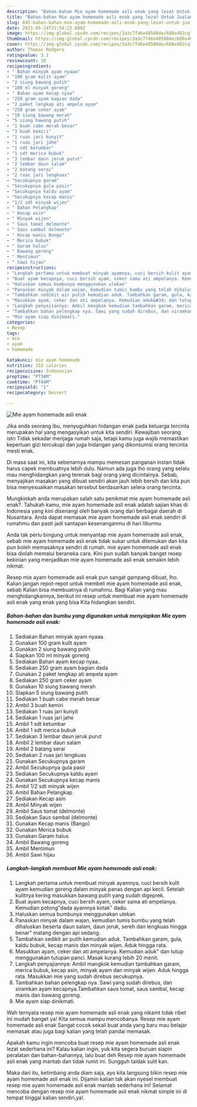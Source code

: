 ```yaml
---
description: "Bahan-bahan Mie ayam homemade asli enak yang lezat Untuk Jualan"
title: "Bahan-bahan Mie ayam homemade asli enak yang lezat Untuk Jualan"
slug: 645-bahan-bahan-mie-ayam-homemade-asli-enak-yang-lezat-untuk-jualan
date: 2021-05-24T21:54:22.688Z
image: https://img-global.cpcdn.com/recipes/3a3c7f46e405084e/680x482cq70/mie-ayam-homemade-asli-enak-foto-resep-utama.jpg
thumbnail: https://img-global.cpcdn.com/recipes/3a3c7f46e405084e/680x482cq70/mie-ayam-homemade-asli-enak-foto-resep-utama.jpg
cover: https://img-global.cpcdn.com/recipes/3a3c7f46e405084e/680x482cq70/mie-ayam-homemade-asli-enak-foto-resep-utama.jpg
author: Thomas Rodgers
ratingvalue: 3.1
reviewcount: 10
recipeingredient:
- " Bahan minyak ayam nyaaa"
- "100 gram kulit ayam"
- "2 siung bawang putih"
- "100 ml minyak goreng"
- " Bahan ayam kecap nyaa"
- "250 gram ayam bagian dada"
- "2 paket lengkap ati ampela ayam"
- "250 gram ceker ayam"
- "10 siung bawang merah"
- "5 siung bawang putih"
- "1 buah cabe merah besar"
- "3 buah kemiri"
- "1 ruas jari kunyit"
- "1 ruas jari jahe"
- "1 sdt ketumbar"
- "1 sdt merica bubuk"
- "3 lembar daun jeruk purut"
- "2 lembar daun salam"
- "2 batang serai"
- "2 ruas jari lengkuas"
- "Secukupnya garam"
- "Secukupnya gula pasir"
- "Secukupnya kaldu ayam"
- "Secukupnya kecap manis"
- "1/2 sdt minyak wijen"
- " Bahan Pelangkap"
- " Kecap asin"
- " Minyak wijen"
- " Saus tomat delmonte"
- " Saus sambal delmonte"
- " Kecap manis Bango"
- " Merica bubuk"
- " Garam halus"
- " Bawang goreng"
- " Mentimun"
- " Sawi hijau"
recipeinstructions:
- "Langkah pertama untuk membuat minyak ayamnya, cuci bersih kulit ayam kemudian goreng dalam minyak panas dengan api kecil. Setelah kulitnya kering masukkan bawang putih yang sudah digeprek."
- "Buat ayam kecapnya, cuci bersih ayam, ceker sama ati ampelanya. Kemudian potong&#34;dada ayamnya kotak&#34; dadu."
- "Haluskan semua bumbunya menggunakan ulekan"
- "Panaskan minyak dalam wajan, kemudian tumis bumbu yang telah dihaluskan beserta daun salam, daun jeruk, sereh dan lengkuas hingga benar&#34; matang dengan api sedang."
- "Tambahkan sedikit air putih kemudian aduk. Tambahkan garam, gula, kaldu bubuk, kecap manis dan minyak wijen. Aduk hingga rata."
- "Masukkan ayam, ceker dan ati ampelanya. Kemudian aduk&#34; dan tutup menggunakan tutupan panci. Masak kurang lebih 20 menit."
- "Langkah penyajiannya: Ambil mangkok kemudian tambahkan garam, merica bubuk, kecap asin, minyak ayam dan minyak wijen. Aduk hingga rata. Masukkan mie yang sudah direbus secukupnya."
- "Tambahkan bahan pelengkap nya. Sawi yang sudah direbus, dan siramkan ayam kecapnya.Tambahkan saus tomat, saus sambal, kecap manis dan bawang goreng."
- "Mie ayam siap dinikmati."
categories:
- Resep
tags:
- mie
- ayam
- homemade

katakunci: mie ayam homemade 
nutrition: 153 calories
recipecuisine: Indonesian
preptime: "PT34M"
cooktime: "PT44M"
recipeyield: "1"
recipecategory: Dessert

---
```



![Mie ayam homemade asli enak](https://img-global.cpcdn.com/recipes/3a3c7f46e405084e/680x482cq70/mie-ayam-homemade-asli-enak-foto-resep-utama.jpg)

Jika anda seorang ibu, menyuguhkan hidangan enak pada keluarga tercinta merupakan hal yang mengasyikan untuk kita sendiri. Kewajiban seorang istri Tidak sekadar menjaga rumah saja, tetapi kamu juga wajib memastikan keperluan gizi tercukupi dan juga hidangan yang dikonsumsi orang tercinta mesti enak.

Di masa  saat ini, kita sebenarnya mampu memesan panganan instan tidak harus capek membuatnya lebih dulu. Namun ada juga lho orang yang selalu mau menghidangkan yang terenak bagi orang yang dicintainya. Sebab, menyajikan masakan yang dibuat sendiri akan jauh lebih bersih dan kita pun bisa menyesuaikan masakan tersebut berdasarkan selera orang tercinta. 



Mungkinkah anda merupakan salah satu penikmat mie ayam homemade asli enak?. Tahukah kamu, mie ayam homemade asli enak adalah sajian khas di Indonesia yang kini disenangi oleh banyak orang dari berbagai daerah di Nusantara. Anda dapat memasak mie ayam homemade asli enak sendiri di rumahmu dan pasti jadi santapan kesenanganmu di hari liburmu.

Anda tak perlu bingung untuk menyantap mie ayam homemade asli enak, sebab mie ayam homemade asli enak tidak sukar untuk ditemukan dan kita pun boleh memasaknya sendiri di rumah. mie ayam homemade asli enak bisa diolah memalui beraneka cara. Kini pun sudah banyak banget resep kekinian yang menjadikan mie ayam homemade asli enak semakin lebih nikmat.

Resep mie ayam homemade asli enak pun sangat gampang dibuat, lho. Kalian jangan repot-repot untuk membeli mie ayam homemade asli enak, sebab Kalian bisa membuatnya di rumahmu. Bagi Kalian yang mau menghidangkannya, berikut ini resep untuk membuat mie ayam homemade asli enak yang enak yang bisa Kita hidangkan sendiri.

<!--inarticleads1-->

##### Bahan-bahan dan bumbu yang digunakan untuk menyiapkan Mie ayam homemade asli enak:

1. Sediakan  Bahan minyak ayam nyaaa.
1. Gunakan 100 gram kulit ayam
1. Gunakan 2 siung bawang putih
1. Siapkan 100 ml minyak goreng
1. Sediakan  Bahan ayam kecap nyaa..
1. Sediakan 250 gram ayam bagian dada
1. Gunakan 2 paket lengkap ati ampela ayam
1. Sediakan 250 gram ceker ayam
1. Gunakan 10 siung bawang merah
1. Siapkan 5 siung bawang putih
1. Sediakan 1 buah cabe merah besar
1. Ambil 3 buah kemiri
1. Sediakan 1 ruas jari kunyit
1. Sediakan 1 ruas jari jahe
1. Ambil 1 sdt ketumbar
1. Ambil 1 sdt merica bubuk
1. Sediakan 3 lembar daun jeruk purut
1. Ambil 2 lembar daun salam
1. Ambil 2 batang serai
1. Sediakan 2 ruas jari lengkuas
1. Gunakan Secukupnya garam
1. Ambil Secukupnya gula pasir
1. Sediakan Secukupnya kaldu ayam
1. Gunakan Secukupnya kecap manis
1. Ambil 1/2 sdt minyak wijen
1. Ambil  Bahan Pelangkap
1. Sediakan  Kecap asin
1. Ambil  Minyak wijen
1. Ambil  Saus tomat (delmonte)
1. Sediakan  Saus sambal (delmonte)
1. Gunakan  Kecap manis (Bango)
1. Gunakan  Merica bubuk
1. Gunakan  Garam halus
1. Ambil  Bawang goreng
1. Ambil  Mentimun
1. Ambil  Sawi hijau




<!--inarticleads2-->

##### Langkah-langkah membuat Mie ayam homemade asli enak:

1. Langkah pertama untuk membuat minyak ayamnya, cuci bersih kulit ayam kemudian goreng dalam minyak panas dengan api kecil. Setelah kulitnya kering masukkan bawang putih yang sudah digeprek.
1. Buat ayam kecapnya, cuci bersih ayam, ceker sama ati ampelanya. Kemudian potong&#34;dada ayamnya kotak&#34; dadu.
1. Haluskan semua bumbunya menggunakan ulekan
1. Panaskan minyak dalam wajan, kemudian tumis bumbu yang telah dihaluskan beserta daun salam, daun jeruk, sereh dan lengkuas hingga benar&#34; matang dengan api sedang.
1. Tambahkan sedikit air putih kemudian aduk. Tambahkan garam, gula, kaldu bubuk, kecap manis dan minyak wijen. Aduk hingga rata.
1. Masukkan ayam, ceker dan ati ampelanya. Kemudian aduk&#34; dan tutup menggunakan tutupan panci. Masak kurang lebih 20 menit.
1. Langkah penyajiannya: Ambil mangkok kemudian tambahkan garam, merica bubuk, kecap asin, minyak ayam dan minyak wijen. Aduk hingga rata. Masukkan mie yang sudah direbus secukupnya.
1. Tambahkan bahan pelengkap nya. Sawi yang sudah direbus, dan siramkan ayam kecapnya.Tambahkan saus tomat, saus sambal, kecap manis dan bawang goreng.
1. Mie ayam siap dinikmati.




Wah ternyata resep mie ayam homemade asli enak yang nikamt tidak ribet ini mudah banget ya! Kita semua mampu mencobanya. Resep mie ayam homemade asli enak Sangat cocok sekali buat anda yang baru mau belajar memasak atau juga bagi kalian yang telah pandai memasak.

Apakah kamu ingin mencoba buat resep mie ayam homemade asli enak lezat sederhana ini? Kalau kalian ingin, yuk kita segera buruan siapin peralatan dan bahan-bahannya, lalu buat deh Resep mie ayam homemade asli enak yang mantab dan tidak rumit ini. Sungguh taidak sulit kan. 

Maka dari itu, ketimbang anda diam saja, ayo kita langsung bikin resep mie ayam homemade asli enak ini. Dijamin kalian tak akan nyesel membuat resep mie ayam homemade asli enak mantab sederhana ini! Selamat mencoba dengan resep mie ayam homemade asli enak nikmat simple ini di tempat tinggal kalian sendiri,ya!.

